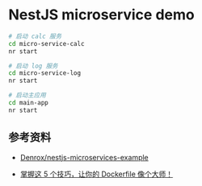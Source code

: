 # NestJS microservice demo

```sh
# 启动 calc 服务
cd micro-service-calc
nr start
```

```sh
# 启动 log 服务
cd micro-service-log
nr start
```

```sh
# 启动主应用
cd main-app
nr start
```


## 参考资料

- [Denrox/nestjs-microservices-example](https://github.com/Denrox/nestjs-microservices-example/tree/master)

- [掌握这 5 个技巧，让你的 Dockerfile 像个大师！](https://mp.weixin.qq.com/s/v9kznJ1OezUxA49-nd_r_Q)
